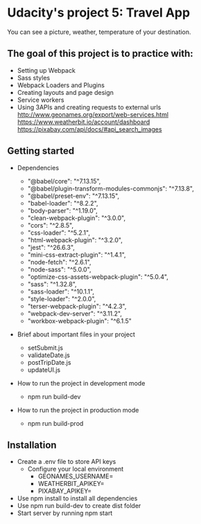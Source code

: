 # Udacity's project 5: Travel App
You can see a picture, weather, temperature of your destination.
## The goal of this project is to practice with:

- Setting up Webpack
- Sass styles
- Webpack Loaders and Plugins
- Creating layouts and page design
- Service workers
- Using 3APIs and creating requests to external urls
http://www.geonames.org/export/web-services.html
https://www.weatherbit.io/account/dashboard
https://pixabay.com/api/docs/#api_search_images

## Getting started

- Dependencies
  - "@babel/core": "^7.13.15",
  - "@babel/plugin-transform-modules-commonjs": "^7.13.8",
  - "@babel/preset-env": "^7.13.15",
  - "babel-loader": "^8.2.2",
  - "body-parser": "^1.19.0",
  - "clean-webpack-plugin": "^3.0.0",
  - "cors": "^2.8.5",
  - "css-loader": "^5.2.1",
  - "html-webpack-plugin": "^3.2.0",
  - "jest": "^26.6.3",
  - "mini-css-extract-plugin": "^1.4.1",
  - "node-fetch": "^2.6.1",
  - "node-sass": "^5.0.0",
  - "optimize-css-assets-webpack-plugin": "^5.0.4",
  - "sass": "^1.32.8",
  - "sass-loader": "^10.1.1",
  - "style-loader": "^2.0.0",
  - "terser-webpack-plugin": "^4.2.3",
  - "webpack-dev-server": "^3.11.2",
  - "workbox-webpack-plugin": "^6.1.5"

- Brief about important files in your project

  - setSubmit.js
  - validateDate.js
  - postTripDate.js
  - updateUI.js

- How to run the project in development mode
  - npm run build-dev

- How to run the project in production mode
  - npm run build-prod

## Installation

- Create a .env file to store API keys
  - Configure your local environment
    - GEONAMES_USERNAME=
    - WEATHERBIT_APIKEY=
    - PIXABAY_APIKEY=
- Use npm install to install all dependencies
- Use npm run build-dev to create dist folder
- Start server by running npm start
